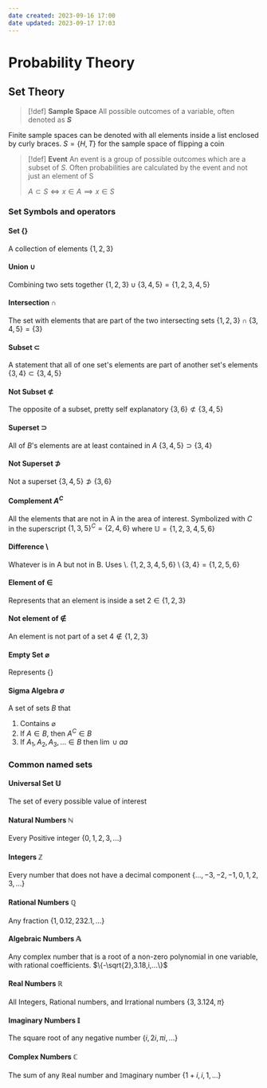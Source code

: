 ```yaml
---
date created: 2023-09-16 17:00
date updated: 2023-09-17 17:03
---
```


# Probability Theory

## Set Theory

> [!def]
> **Sample Space**
> All possible outcomes of a variable, often denoted as **$S$**

Finite sample spaces can be denoted with all elements inside a list enclosed by curly braces.
$S=\{H,T\}$ for the sample space of flipping a coin

> [!def]
> **Event**
> An event is a group of possible outcomes which are a subset of $S$. Often probabilities are calculated by the event and not just an element of S
>
> $A\subset S\iff x\in A \implies x\in S$

### Set Symbols and operators

#### Set $\{\}$

A collection of elements
$\{1, 2, 3\}$

#### Union $\cup$

Combining two sets together
$\{1,2,3\}\cup\{3,4,5\}=\{1,2,3,4,5\}$

#### Intersection $\cap$

The set with elements that are part of the two intersecting sets
$\{1,2,3\}\cap\{3,4,5\}=\{3\}$

#### Subset $\subset$

A statement that all of one set's elements are part of another set's elements
$\{3,4\}\subset\{3,4,5\}$

#### Not Subset $\not\subset$

The opposite of a subset, pretty self explanatory
$\{3,6\}\not\subset\{3,4,5\}$

#### Superset $\supset$

All of $B$'s elements are at least contained in $A$
$\{3,4,5\}\supset\{3,4\}$

#### Not Superset $\not\supset$

Not a superset
$\{3,4,5\}\not\supset\{3,6\}$

#### Complement $A^C$

All the elements that are not in A in the area of interest. Symbolized with $C$ in the superscript
$\{1,3,5\}^C=\{2,4,6\}$ where $\mathbb{U}=\{1,2,3,4,5,6\}$

#### Difference $\setminus$

Whatever is in A but not in B. Uses $\setminus$.
$\{1,2,3,4,5,6\}\setminus\{3,4\}=\{1,2,5,6\}$

#### Element of $\in$

Represents that an element is inside a set
$2\in\{1,2,3\}$

#### Not element of $\notin$

An element is not part of a set
$4\notin\{1,2,3\}$

#### Empty Set $\varnothing$

Represents $\{\}$

#### Sigma Algebra $\sigma$

A set of sets $B$ that
1. Contains $\varnothing$
2. If $A\in B$, then $A^C\in B$
3. If $A_1,A_2,A_3,...\in B$ then $\lim\cup{a}{a}$

### Common named sets

#### Universal Set $\mathbb{U}$

The set of every possible value of interest

#### Natural Numbers $\mathbb{N}$

Every Positive integer
$\{0,1,2,3,...\}$

#### Integers $\mathbb{Z}$

Every number that does not have a decimal component
$\{...,-3,-2,-1,0,1,2,3,...\}$

#### Rational Numbers $\mathbb{Q}$

Any fraction
$\{1, 0.12, 232.1,...\}$

#### Algebraic Numbers $\mathbb{A}$

Any complex number that is a root of a non-zero polynomial in one variable, with rational coefficients.
$\{-\sqrt{2},3.18,i,...\}$

#### Real Numbers $\mathbb{R}$
All Integers, Rational numbers, and Irrational numbers
$\{3,3.124,\pi\}$

#### Imaginary Numbers $\mathbb{I}$
The square root of any negative number
$\{i,2i,\pi i,...\}$

#### Complex Numbers $\mathbb{C}$
The sum of any $\mathbb{R}$eal number and $\mathbb{I}$maginary number
$\{1+i,i,1,...\}$
